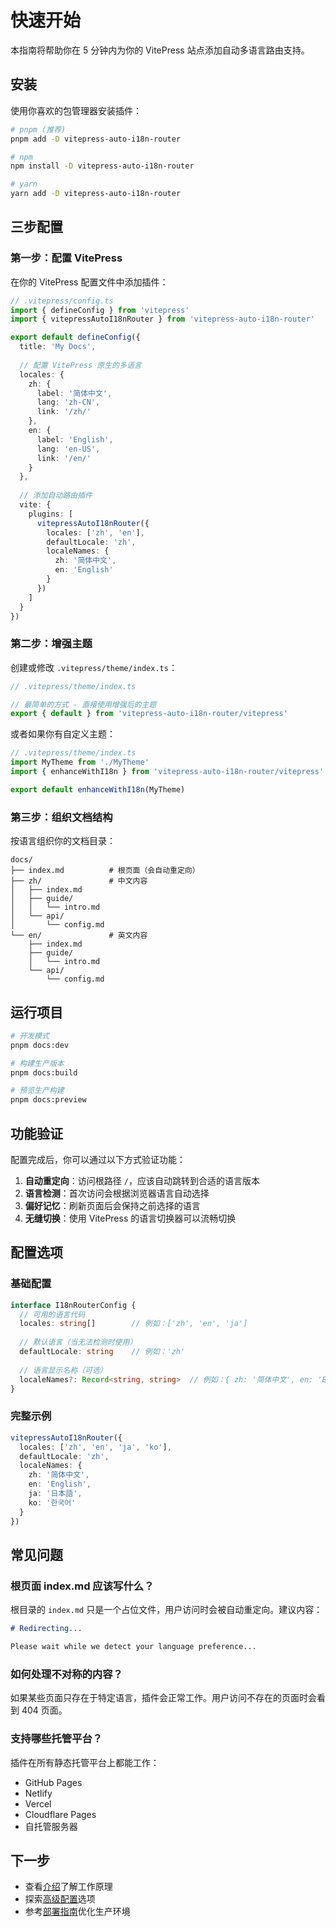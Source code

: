 # 快速开始

本指南将帮助你在 5 分钟内为你的 VitePress 站点添加自动多语言路由支持。

## 安装

使用你喜欢的包管理器安装插件：

```bash
# pnpm (推荐)
pnpm add -D vitepress-auto-i18n-router

# npm
npm install -D vitepress-auto-i18n-router

# yarn
yarn add -D vitepress-auto-i18n-router
```

## 三步配置

### 第一步：配置 VitePress

在你的 VitePress 配置文件中添加插件：

```typescript
// .vitepress/config.ts
import { defineConfig } from 'vitepress'
import { vitepressAutoI18nRouter } from 'vitepress-auto-i18n-router'

export default defineConfig({
  title: 'My Docs',
  
  // 配置 VitePress 原生的多语言
  locales: {
    zh: {
      label: '简体中文',
      lang: 'zh-CN',
      link: '/zh/'
    },
    en: {
      label: 'English',
      lang: 'en-US', 
      link: '/en/'
    }
  },
  
  // 添加自动路由插件
  vite: {
    plugins: [
      vitepressAutoI18nRouter({
        locales: ['zh', 'en'],
        defaultLocale: 'zh',
        localeNames: {
          zh: '简体中文',
          en: 'English'
        }
      })
    ]
  }
})
```

### 第二步：增强主题

创建或修改 `.vitepress/theme/index.ts`：

```typescript
// .vitepress/theme/index.ts

// 最简单的方式 - 直接使用增强后的主题
export { default } from 'vitepress-auto-i18n-router/vitepress'
```

或者如果你有自定义主题：

```typescript
// .vitepress/theme/index.ts
import MyTheme from './MyTheme'
import { enhanceWithI18n } from 'vitepress-auto-i18n-router/vitepress'

export default enhanceWithI18n(MyTheme)
```

### 第三步：组织文档结构

按语言组织你的文档目录：

```
docs/
├── index.md          # 根页面（会自动重定向）
├── zh/               # 中文内容
│   ├── index.md      
│   ├── guide/
│   │   └── intro.md
│   └── api/
│       └── config.md
└── en/               # 英文内容
    ├── index.md      
    ├── guide/
    │   └── intro.md
    └── api/
        └── config.md
```

## 运行项目

```bash
# 开发模式
pnpm docs:dev

# 构建生产版本
pnpm docs:build

# 预览生产构建
pnpm docs:preview
```

## 功能验证

配置完成后，你可以通过以下方式验证功能：

1. **自动重定向**：访问根路径 `/`，应该自动跳转到合适的语言版本
2. **语言检测**：首次访问会根据浏览器语言自动选择
3. **偏好记忆**：刷新页面后会保持之前选择的语言
4. **无缝切换**：使用 VitePress 的语言切换器可以流畅切换

## 配置选项

### 基础配置

```typescript
interface I18nRouterConfig {
  // 可用的语言代码
  locales: string[]        // 例如：['zh', 'en', 'ja']
  
  // 默认语言（当无法检测时使用）
  defaultLocale: string    // 例如：'zh'
  
  // 语言显示名称（可选）
  localeNames?: Record<string, string>  // 例如：{ zh: '简体中文', en: 'English' }
}
```

### 完整示例

```typescript
vitepressAutoI18nRouter({
  locales: ['zh', 'en', 'ja', 'ko'],
  defaultLocale: 'zh',
  localeNames: {
    zh: '简体中文',
    en: 'English',
    ja: '日本語',
    ko: '한국어'
  }
})
```

## 常见问题

### 根页面 index.md 应该写什么？

根目录的 `index.md` 只是一个占位文件，用户访问时会被自动重定向。建议内容：

```markdown
# Redirecting...

Please wait while we detect your language preference...
```

### 如何处理不对称的内容？

如果某些页面只存在于特定语言，插件会正常工作。用户访问不存在的页面时会看到 404 页面。

### 支持哪些托管平台？

插件在所有静态托管平台上都能工作：
- GitHub Pages
- Netlify
- Vercel
- Cloudflare Pages
- 自托管服务器

## 下一步

- 查看[介绍](./intro)了解工作原理
- 探索[高级配置](../api/config)选项
- 参考[部署指南](../guide/deployment)优化生产环境